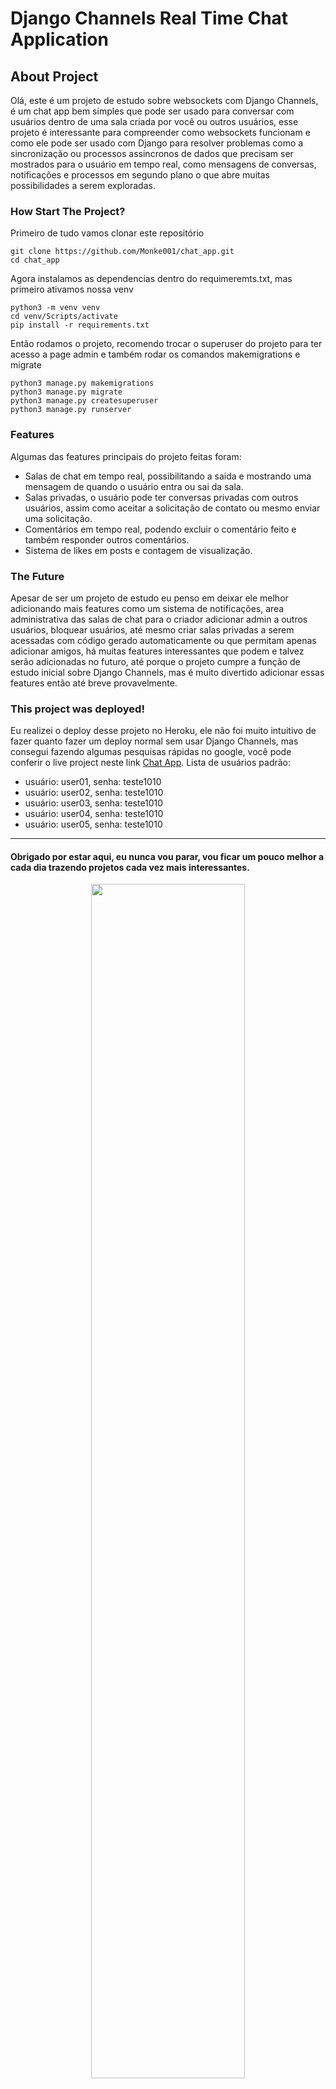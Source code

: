 # Django Channels Real Time Chat Application

## About Project

<p>
  Olá, este é um projeto de estudo sobre websockets com Django Channels, é um chat app bem simples que pode ser usado para conversar com usuários dentro de uma sala criada por você ou outros usuários, esse projeto é interessante para compreender como websockets funcionam e como ele pode ser usado com Django para resolver problemas como a sincronização ou processos assincronos de dados que precisam ser mostrados para o usuário em tempo real, como mensagens de conversas, notificações e processos em segundo plano o que abre muitas possibilidades a serem exploradas.
</p>

### How Start The Project?

Primeiro de tudo vamos clonar este repositório
````
git clone https://github.com/Monke001/chat_app.git
cd chat_app
````
Agora instalamos as dependencias dentro do requimeremts.txt, mas primeiro ativamos nossa venv
````
python3 -m venv venv
cd venv/Scripts/activate
pip install -r requirements.txt
````
Então rodamos o projeto, recomendo trocar o superuser do projeto para ter acesso a page admin e também rodar os comandos makemigrations e migrate
````
python3 manage.py makemigrations
python3 manage.py migrate
python3 manage.py createsuperuser
python3 manage.py runserver
````

### Features

<p>
  Algumas das features principais do projeto feitas foram:
</p>

- Salas de chat em tempo real, possibilitando a saida e mostrando uma mensagem de quando o usuário entra ou sai da sala.
- Salas privadas, o usuário pode ter conversas privadas com outros usuários, assim como aceitar a solicitação de contato ou mesmo enviar uma solicitação.
- Comentários em tempo real, podendo excluir o comentário feito e também responder outros comentários.
- Sistema de likes em posts e contagem de visualização.

### The Future

<p>
  Apesar de ser um projeto de estudo eu penso em deixar ele melhor adicionando mais features como um sistema de notificações, area administrativa das salas de chat para o criador adicionar admin a outros usuários, bloquear usuários, até mesmo criar salas privadas a serem acessadas com código gerado automaticamente ou que permitam apenas adicionar amigos, há muitas features interessantes que podem e talvez serão adicionadas no futuro, até porque o projeto cumpre a função de estudo inicial sobre Django Channels, mas é muito divertido adicionar essas features então até breve provavelmente.
</p>

### This project was deployed!

<p>
  Eu realizei o deploy desse projeto no Heroku, ele não foi muito intuitivo de fazer quanto fazer um deploy normal sem usar Django Channels, mas consegui fazendo algumas pesquisas rápidas no google, você pode conferir o live project neste link <bold><a href="https://monke-chatapp.herokuapp.com/" target="_blank">Chat App</a></bold>. Lista de usuários padrão:
</p>

- usuário: user01, senha: teste1010
- usuário: user02, senha: teste1010
- usuário: user03, senha: teste1010
- usuário: user04, senha: teste1010
- usuário: user05, senha: teste1010

<hr />

#### Obrigado por estar aqui, eu nunca vou parar, vou ficar um pouco melhor a cada dia trazendo projetos cada vez mais interessantes.

<p align="center">
  <img src="https://jonchaisson.files.wordpress.com/2021/10/anime-writing.gif" width=70% />
</p>
